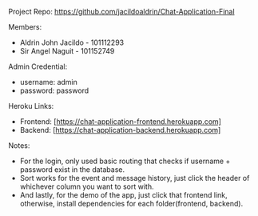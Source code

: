 Project Repo: https://github.com/jacildoaldrin/Chat-Application-Final

Members:
 - Aldrin John Jacildo - 101112293
 - Sir Angel Naguit - 101152749

Admin Credential:
 - username: admin
 - password: password

Heroku Links:
 - Frontend: [https://chat-application-frontend.herokuapp.com]
 - Backend: [https://chat-application-backend.herokuapp.com]

Notes:
 - For the login, only used basic routing that checks if username + password exist in the database.
 - Sort works for the event and message history, just click the header of whichever column you want to sort with.
 - And lastly, for the demo of the app, just click that frontend link, otherwise, install dependencies for each folder(frontend, backend).
